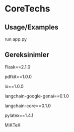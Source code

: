 
# CoreTechs



## Usage/Examples
run app.py 





## Gereksinimler
Flask==2.1.0

pdfkit==1.0.0

io==1.0.0

langchain-google-genai==0.1.0

langchain-core==0.1.0

pylatex==1.4.1

MiKTeX


